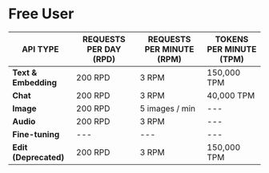 # Free User

|     API TYPE         | REQUESTS PER DAY (RPD)  |  REQUESTS PER MINUTE (RPM)  |  TOKENS PER MINUTE (TPM) |
|----------------------|-------------------------|-----------------------------|--------------------------|
| **Text & Embedding** | 200 RPD                 | 3 RPM                       | 150,000 TPM              |
| **Chat**             | 200 RPD                 | 3 RPM                       | 40,000 TPM               |
| **Image**            | 200 RPD                 | 5 images / min              | ---                      |
| **Audio**            | 200 RPD                 | 3 RPM                       | ---                      |
| **Fine-tuning**      | ---                     | ---                         | ---                      |
| **Edit (Deprecated)**| 200 RPD                 | 3 RPM                       | 150,000 TPM              |


      